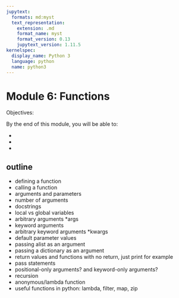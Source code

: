 ```yaml
---
jupytext:
  formats: md:myst
  text_representation:
    extension: .md
    format_name: myst
    format_version: 0.13
    jupytext_version: 1.11.5
kernelspec:
  display_name: Python 3
  language: python
  name: python3
---
```


# Module 6: Functions

Objectives:

By the end of this module, you will be able to:

- 
-
-

## outline
- defining a function
- calling a function
- arguments and parameters
- number of arguments
- docstrings
- local vs global variables
- arbitrary arguments *args
- keyword arguments 
- arbitrary keyword arguments *kwargs
- default parameter values
- passing alist as an argument
- passing a dictionary as an argument
- return values and functions with no return, just print for example
- pass statements
- positional-only arguments? and keyword-only arguments?
- recursion
- anonymous/lambda function
- useful functions in python: lambda, filter, map, zip